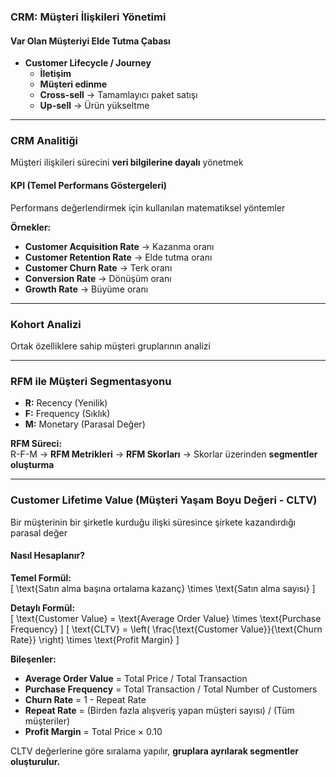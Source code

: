 ### CRM: Müşteri İlişkileri Yönetimi  

#### Var Olan Müşteriyi Elde Tutma Çabası  
- **Customer Lifecycle / Journey**  
  - **İletişim**  
  - **Müşteri edinme**  
  - **Cross-sell** → Tamamlayıcı paket satışı  
  - **Up-sell** → Ürün yükseltme  

---

### CRM Analitiği  

Müşteri ilişkileri sürecini **veri bilgilerine dayalı** yönetmek  

#### **KPI (Temel Performans Göstergeleri)**  

Performans değerlendirmek için kullanılan matematiksel yöntemler  

**Örnekler:**  
- **Customer Acquisition Rate** → Kazanma oranı  
- **Customer Retention Rate** → Elde tutma oranı  
- **Customer Churn Rate** → Terk oranı  
- **Conversion Rate** → Dönüşüm oranı  
- **Growth Rate** → Büyüme oranı  

---

### Kohort Analizi  
Ortak özelliklere sahip müşteri gruplarının analizi  

---

### **RFM ile Müşteri Segmentasyonu**  

- **R:** Recency (Yenilik)  
- **F:** Frequency (Sıklık)  
- **M:** Monetary (Parasal Değer)  

**RFM Süreci:**  
R-F-M → **RFM Metrikleri** → **RFM Skorları** → Skorlar üzerinden **segmentler oluşturma**  

---

### **Customer Lifetime Value (Müşteri Yaşam Boyu Değeri - CLTV)**  
Bir müşterinin bir şirketle kurduğu ilişki süresince şirkete kazandırdığı parasal değer  

#### **Nasıl Hesaplanır?**  
**Temel Formül:**  
\[
\text{Satın alma başına ortalama kazanç} \times \text{Satın alma sayısı}
\]

**Detaylı Formül:**  
\[
\text{Customer Value} = \text{Average Order Value} \times \text{Purchase Frequency}
\]
\[
\text{CLTV} = \left( \frac{\text{Customer Value}}{\text{Churn Rate}} \right) \times \text{Profit Margin}
\]

**Bileşenler:**  
- **Average Order Value** = Total Price / Total Transaction  
- **Purchase Frequency** = Total Transaction / Total Number of Customers  
- **Churn Rate** = 1 - Repeat Rate  
- **Repeat Rate** = (Birden fazla alışveriş yapan müşteri sayısı) / (Tüm müşteriler)  
- **Profit Margin** = Total Price × 0.10  

CLTV değerlerine göre sıralama yapılır, **gruplara ayrılarak segmentler oluşturulur.**
